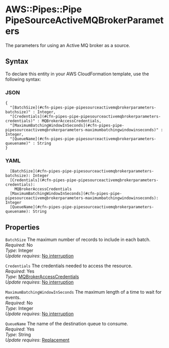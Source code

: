 # AWS::Pipes::Pipe PipeSourceActiveMQBrokerParameters<a name="aws-properties-pipes-pipe-pipesourceactivemqbrokerparameters"></a>

The parameters for using an Active MQ broker as a source\.

## Syntax<a name="aws-properties-pipes-pipe-pipesourceactivemqbrokerparameters-syntax"></a>

To declare this entity in your AWS CloudFormation template, use the following syntax:

### JSON<a name="aws-properties-pipes-pipe-pipesourceactivemqbrokerparameters-syntax.json"></a>

```
{
  "[BatchSize](#cfn-pipes-pipe-pipesourceactivemqbrokerparameters-batchsize)" : Integer,
  "[Credentials](#cfn-pipes-pipe-pipesourceactivemqbrokerparameters-credentials)" : MQBrokerAccessCredentials,
  "[MaximumBatchingWindowInSeconds](#cfn-pipes-pipe-pipesourceactivemqbrokerparameters-maximumbatchingwindowinseconds)" : Integer,
  "[QueueName](#cfn-pipes-pipe-pipesourceactivemqbrokerparameters-queuename)" : String
}
```

### YAML<a name="aws-properties-pipes-pipe-pipesourceactivemqbrokerparameters-syntax.yaml"></a>

```
  [BatchSize](#cfn-pipes-pipe-pipesourceactivemqbrokerparameters-batchsize): Integer
  [Credentials](#cfn-pipes-pipe-pipesourceactivemqbrokerparameters-credentials):
    MQBrokerAccessCredentials
  [MaximumBatchingWindowInSeconds](#cfn-pipes-pipe-pipesourceactivemqbrokerparameters-maximumbatchingwindowinseconds): Integer
  [QueueName](#cfn-pipes-pipe-pipesourceactivemqbrokerparameters-queuename): String
```

## Properties<a name="aws-properties-pipes-pipe-pipesourceactivemqbrokerparameters-properties"></a>

`BatchSize` <a name="cfn-pipes-pipe-pipesourceactivemqbrokerparameters-batchsize"></a>
The maximum number of records to include in each batch\.  
_Required_: No  
_Type_: Integer  
_Update requires_: [No interruption](https://docs.aws.amazon.com/AWSCloudFormation/latest/UserGuide/using-cfn-updating-stacks-update-behaviors.html#update-no-interrupt)

`Credentials` <a name="cfn-pipes-pipe-pipesourceactivemqbrokerparameters-credentials"></a>
The credentials needed to access the resource\.  
_Required_: Yes  
_Type_: [MQBrokerAccessCredentials](aws-properties-pipes-pipe-mqbrokeraccesscredentials.md)  
_Update requires_: [No interruption](https://docs.aws.amazon.com/AWSCloudFormation/latest/UserGuide/using-cfn-updating-stacks-update-behaviors.html#update-no-interrupt)

`MaximumBatchingWindowInSeconds` <a name="cfn-pipes-pipe-pipesourceactivemqbrokerparameters-maximumbatchingwindowinseconds"></a>
The maximum length of a time to wait for events\.  
_Required_: No  
_Type_: Integer  
_Update requires_: [No interruption](https://docs.aws.amazon.com/AWSCloudFormation/latest/UserGuide/using-cfn-updating-stacks-update-behaviors.html#update-no-interrupt)

`QueueName` <a name="cfn-pipes-pipe-pipesourceactivemqbrokerparameters-queuename"></a>
The name of the destination queue to consume\.  
_Required_: Yes  
_Type_: String  
_Update requires_: [Replacement](https://docs.aws.amazon.com/AWSCloudFormation/latest/UserGuide/using-cfn-updating-stacks-update-behaviors.html#update-replacement)
